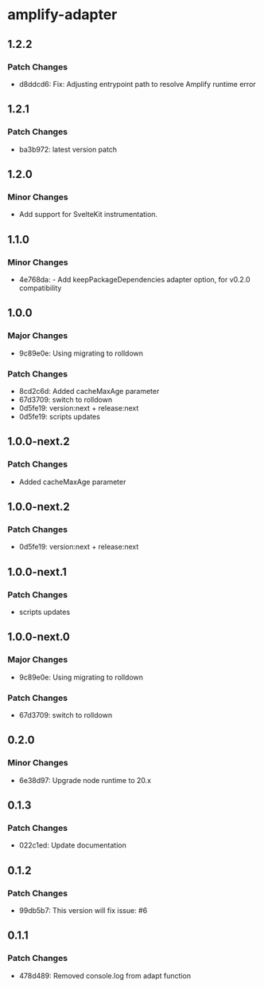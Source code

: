 # amplify-adapter

## 1.2.2

### Patch Changes

- d8ddcd6: Fix: Adjusting entrypoint path to resolve Amplify runtime error

## 1.2.1

### Patch Changes

- ba3b972: latest version patch

## 1.2.0

### Minor Changes

- Add support for SvelteKit instrumentation.

## 1.1.0

### Minor Changes

- 4e768da: - Add keepPackageDependencies adapter option, for v0.2.0 compatibility

## 1.0.0

### Major Changes

- 9c89e0e: Using migrating to rolldown

### Patch Changes

- 8cd2c6d: Added cacheMaxAge parameter
- 67d3709: switch to rolldown
- 0d5fe19: version:next + release:next
- 0d5fe19: scripts updates

## 1.0.0-next.2

### Patch Changes

- Added cacheMaxAge parameter

## 1.0.0-next.2

### Patch Changes

- 0d5fe19: version:next + release:next

## 1.0.0-next.1

### Patch Changes

- scripts updates

## 1.0.0-next.0

### Major Changes

- 9c89e0e: Using migrating to rolldown

### Patch Changes

- 67d3709: switch to rolldown

## 0.2.0

### Minor Changes

- 6e38d97: Upgrade node runtime to 20.x

## 0.1.3

### Patch Changes

- 022c1ed: Update documentation

## 0.1.2

### Patch Changes

- 99db5b7: This version will fix issue: #6

## 0.1.1

### Patch Changes

- 478d489: Removed console.log from adapt function
